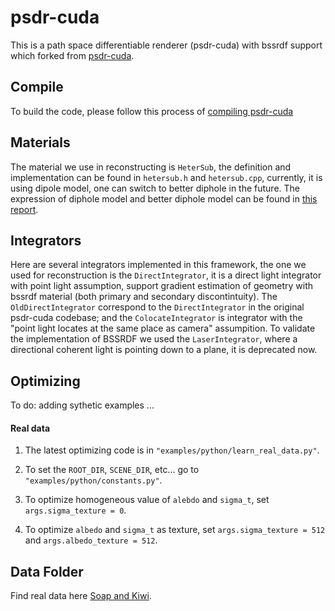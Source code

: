 # psdr-cuda
This is a path space differentiable renderer (psdr-cuda) with bssrdf support which forked from [psdr-cuda](https://psdr-cuda.readthedocs.io/en/latest/).


## Compile
To build the code, please follow this process of [compiling psdr-cuda](https://psdr-cuda.readthedocs.io/en/latest/core_compile.html)

## Materials
The material we use in reconstructing is `HeterSub`, the definition and implementation can be found in `hetersub.h` and `hetersub.cpp`, currently, it is using dipole model, one can switch to better diphole in the future. The expression of diphole model and better diphole model can be found in [this report](http://www.eugenedeon.com/wp-content/uploads/2014/04/betterdipole.pdf).

## Integrators

Here are several integrators implemented in this framework, the one we used for reconstruction is the `DirectIntegrator`, it is a direct light integrator with point light assumption, support gradient estimation of geometry with bssrdf material (both primary and secondary discontintuity). The `OldDirectIntegrator` correspond to the `DirectIntegrator` in the original psdr-cuda codebase; and the `ColocateIntegrator` is integrator with the "point light locates at the same place as camera" assumpition. To validate the implementation of BSSRDF we used the `LaserIntegrator`, where a directional coherent light is pointing down to a plane, it is deprecated now.


## Optimizing
To do: adding sythetic examples ... 

#### Real data 
1. The latest optimizing code is in `"examples/python/learn_real_data.py"`.

2. To set the `ROOT_DIR`, `SCENE_DIR`, etc... go to `"examples/python/constants.py"`.

3. To optimize homogeneous value of `alebdo` and `sigma_t`, set `args.sigma_texture = 0`.

4. To optimize `albedo` and `sigma_t` as texture, set `args.sigma_texture = 512` and `args.albedo_texture = 512`.


## Data Folder
Find real data here [Soap and Kiwi](https://drive.google.com/drive/folders/1JrTtno7c-FnYuNJ044FKbjlZYujJiczN?usp=sharing).




